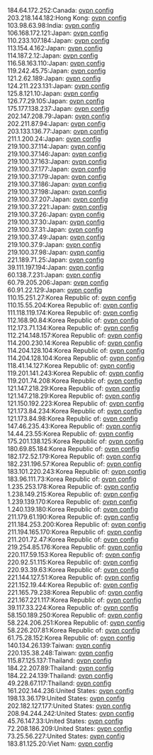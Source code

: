 184.64.172.252:Canada: [ovpn config](vpn/184_64_172_252.ovpn)  
203.218.144.182:Hong Kong: [ovpn config](vpn/203_218_144_182.ovpn)  
103.98.63.98:India: [ovpn config](vpn/103_98_63_98.ovpn)  
106.168.172.121:Japan: [ovpn config](vpn/106_168_172_121.ovpn)  
110.233.107.184:Japan: [ovpn config](vpn/110_233_107_184.ovpn)  
113.154.4.162:Japan: [ovpn config](vpn/113_154_4_162.ovpn)  
114.187.2.12:Japan: [ovpn config](vpn/114_187_2_12.ovpn)  
116.58.163.110:Japan: [ovpn config](vpn/116_58_163_110.ovpn)  
119.242.45.75:Japan: [ovpn config](vpn/119_242_45_75.ovpn)  
121.2.62.189:Japan: [ovpn config](vpn/121_2_62_189.ovpn)  
124.211.223.131:Japan: [ovpn config](vpn/124_211_223_131.ovpn)  
125.8.121.10:Japan: [ovpn config](vpn/125_8_121_10.ovpn)  
126.77.29.105:Japan: [ovpn config](vpn/126_77_29_105.ovpn)  
175.177.138.237:Japan: [ovpn config](vpn/175_177_138_237.ovpn)  
202.147.208.79:Japan: [ovpn config](vpn/202_147_208_79.ovpn)  
202.211.87.94:Japan: [ovpn config](vpn/202_211_87_94.ovpn)  
203.133.136.77:Japan: [ovpn config](vpn/203_133_136_77.ovpn)  
211.1.200.24:Japan: [ovpn config](vpn/211_1_200_24.ovpn)  
219.100.37.114:Japan: [ovpn config](vpn/219_100_37_114.ovpn)  
219.100.37.146:Japan: [ovpn config](vpn/219_100_37_146.ovpn)  
219.100.37.163:Japan: [ovpn config](vpn/219_100_37_163.ovpn)  
219.100.37.177:Japan: [ovpn config](vpn/219_100_37_177.ovpn)  
219.100.37.179:Japan: [ovpn config](vpn/219_100_37_179.ovpn)  
219.100.37.186:Japan: [ovpn config](vpn/219_100_37_186.ovpn)  
219.100.37.198:Japan: [ovpn config](vpn/219_100_37_198.ovpn)  
219.100.37.207:Japan: [ovpn config](vpn/219_100_37_207.ovpn)  
219.100.37.221:Japan: [ovpn config](vpn/219_100_37_221.ovpn)  
219.100.37.26:Japan: [ovpn config](vpn/219_100_37_26.ovpn)  
219.100.37.30:Japan: [ovpn config](vpn/219_100_37_30.ovpn)  
219.100.37.31:Japan: [ovpn config](vpn/219_100_37_31.ovpn)  
219.100.37.49:Japan: [ovpn config](vpn/219_100_37_49.ovpn)  
219.100.37.9:Japan: [ovpn config](vpn/219_100_37_9.ovpn)  
219.100.37.98:Japan: [ovpn config](vpn/219_100_37_98.ovpn)  
221.189.71.25:Japan: [ovpn config](vpn/221_189_71_25.ovpn)  
39.111.197.194:Japan: [ovpn config](vpn/39_111_197_194.ovpn)  
60.138.7.231:Japan: [ovpn config](vpn/60_138_7_231.ovpn)  
60.79.205.206:Japan: [ovpn config](vpn/60_79_205_206.ovpn)  
60.91.22.129:Japan: [ovpn config](vpn/60_91_22_129.ovpn)  
110.15.251.27:Korea Republic of: [ovpn config](vpn/110_15_251_27.ovpn)  
110.15.55.204:Korea Republic of: [ovpn config](vpn/110_15_55_204.ovpn)  
111.118.119.174:Korea Republic of: [ovpn config](vpn/111_118_119_174.ovpn)  
112.168.90.84:Korea Republic of: [ovpn config](vpn/112_168_90_84.ovpn)  
112.173.71.134:Korea Republic of: [ovpn config](vpn/112_173_71_134.ovpn)  
112.214.148.157:Korea Republic of: [ovpn config](vpn/112_214_148_157.ovpn)  
114.200.230.14:Korea Republic of: [ovpn config](vpn/114_200_230_14.ovpn)  
114.204.128.104:Korea Republic of: [ovpn config](vpn/114_204_128_104.ovpn)  
114.204.128.104:Korea Republic of: [ovpn config](vpn/114_204_128_104.ovpn)  
118.41.14.127:Korea Republic of: [ovpn config](vpn/118_41_14_127.ovpn)  
119.201.141.243:Korea Republic of: [ovpn config](vpn/119_201_141_243.ovpn)  
119.201.74.208:Korea Republic of: [ovpn config](vpn/119_201_74_208.ovpn)  
121.147.218.29:Korea Republic of: [ovpn config](vpn/121_147_218_29.ovpn)  
121.147.218.29:Korea Republic of: [ovpn config](vpn/121_147_218_29.ovpn)  
121.150.192.223:Korea Republic of: [ovpn config](vpn/121_150_192_223.ovpn)  
121.173.84.234:Korea Republic of: [ovpn config](vpn/121_173_84_234.ovpn)  
121.173.84.98:Korea Republic of: [ovpn config](vpn/121_173_84_98.ovpn)  
147.46.235.43:Korea Republic of: [ovpn config](vpn/147_46_235_43.ovpn)  
14.44.23.55:Korea Republic of: [ovpn config](vpn/14_44_23_55.ovpn)  
175.201.138.125:Korea Republic of: [ovpn config](vpn/175_201_138_125.ovpn)  
180.69.85.184:Korea Republic of: [ovpn config](vpn/180_69_85_184.ovpn)  
182.172.52.179:Korea Republic of: [ovpn config](vpn/182_172_52_179.ovpn)  
182.231.196.57:Korea Republic of: [ovpn config](vpn/182_231_196_57.ovpn)  
183.101.220.243:Korea Republic of: [ovpn config](vpn/183_101_220_243.ovpn)  
183.96.111.73:Korea Republic of: [ovpn config](vpn/183_96_111_73.ovpn)  
1.235.253.178:Korea Republic of: [ovpn config](vpn/1_235_253_178.ovpn)  
1.238.149.215:Korea Republic of: [ovpn config](vpn/1_238_149_215.ovpn)  
1.239.139.170:Korea Republic of: [ovpn config](vpn/1_239_139_170.ovpn)  
1.240.139.180:Korea Republic of: [ovpn config](vpn/1_240_139_180.ovpn)  
211.179.61.190:Korea Republic of: [ovpn config](vpn/211_179_61_190.ovpn)  
211.184.253.200:Korea Republic of: [ovpn config](vpn/211_184_253_200.ovpn)  
211.194.165.170:Korea Republic of: [ovpn config](vpn/211_194_165_170.ovpn)  
211.201.72.47:Korea Republic of: [ovpn config](vpn/211_201_72_47.ovpn)  
219.254.85.176:Korea Republic of: [ovpn config](vpn/219_254_85_176.ovpn)  
220.117.59.153:Korea Republic of: [ovpn config](vpn/220_117_59_153.ovpn)  
220.92.51.115:Korea Republic of: [ovpn config](vpn/220_92_51_115.ovpn)  
220.93.39.63:Korea Republic of: [ovpn config](vpn/220_93_39_63.ovpn)  
221.144.127.51:Korea Republic of: [ovpn config](vpn/221_144_127_51.ovpn)  
221.152.19.44:Korea Republic of: [ovpn config](vpn/221_152_19_44.ovpn)  
221.165.79.238:Korea Republic of: [ovpn config](vpn/221_165_79_238.ovpn)  
221.167.221.117:Korea Republic of: [ovpn config](vpn/221_167_221_117.ovpn)  
39.117.33.224:Korea Republic of: [ovpn config](vpn/39_117_33_224.ovpn)  
58.150.189.250:Korea Republic of: [ovpn config](vpn/58_150_189_250.ovpn)  
58.224.206.251:Korea Republic of: [ovpn config](vpn/58_224_206_251.ovpn)  
58.226.207.81:Korea Republic of: [ovpn config](vpn/58_226_207_81.ovpn)  
61.75.28.152:Korea Republic of: [ovpn config](vpn/61_75_28_152.ovpn)  
140.134.26.139:Taiwan: [ovpn config](vpn/140_134_26_139.ovpn)  
220.135.38.248:Taiwan: [ovpn config](vpn/220_135_38_248.ovpn)  
115.87.125.137:Thailand: [ovpn config](vpn/115_87_125_137.ovpn)  
184.22.207.89:Thailand: [ovpn config](vpn/184_22_207_89.ovpn)  
184.22.24.139:Thailand: [ovpn config](vpn/184_22_24_139.ovpn)  
49.228.67.117:Thailand: [ovpn config](vpn/49_228_67_117.ovpn)  
161.202.144.236:United States: [ovpn config](vpn/161_202_144_236.ovpn)  
198.13.36.179:United States: [ovpn config](vpn/198_13_36_179.ovpn)  
202.182.127.177:United States: [ovpn config](vpn/202_182_127_177.ovpn)  
208.94.244.242:United States: [ovpn config](vpn/208_94_244_242.ovpn)  
45.76.147.33:United States: [ovpn config](vpn/45_76_147_33.ovpn)  
72.208.186.209:United States: [ovpn config](vpn/72_208_186_209.ovpn)  
73.25.56.227:United States: [ovpn config](vpn/73_25_56_227.ovpn)  
183.81.125.20:Viet Nam: [ovpn config](vpn/183_81_125_20.ovpn)  
